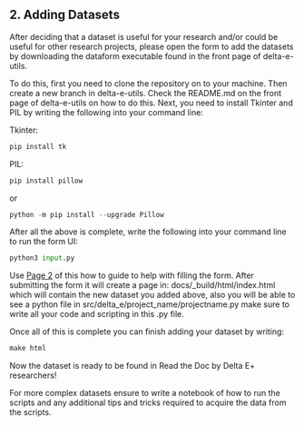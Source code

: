 ## **2. Adding Datasets**

After deciding that a dataset is useful for your research and/or could be useful for other research projects, please open the form to add the datasets by downloading the dataform executable found in the front page of delta-e-utils.

To do this, first you need to clone the repository on to your machine. Then create a new branch in delta-e-utils. Check the README.md on the front page of delta-e-utils on how to do this. Next, you need to install Tkinter and PIL by writing the following into your command line:

Tkinter:
```bash
pip install tk
```

PIL:
```bash
pip install pillow
```
or
```python
python -m pip install --upgrade Pillow
```

After all the above is complete, write the following into your command line to run the form UI:

```python
python3 input.py
```

Use [Page 2](2.AddingDatasets) of this how to guide to help with filling the form. After submitting the form it will create a page in: docs/_build/html/index.html which will contain the new dataset you added above, also you will be able to see a python file in src/delta_e/project_name/projectname.py make sure to write all your code and scripting in this .py file.

Once all of this is complete you can finish adding your dataset by writing:

```python
make html
```

Now the dataset is ready to be found in Read the Doc by Delta E+ researchers!

For more complex datasets ensure to write a notebook of how to run the scripts and any additional tips and tricks required to acquire the data from the scripts.
